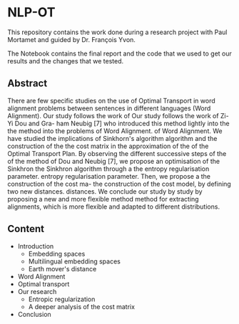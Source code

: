 # NLP-OT

This repository contains the work done during a research project with Paul Mortamet and guided by Dr. François Yvon.

The Notebook contains the final report and the code that we used to get our results and the changes that we tested.

## Abstract

There are few specific studies on
the use of Optimal Transport in
word alignment problems between
sentences in different languages (Word
Alignment). Our study follows the work of
Our study follows the work of Zi-Yi Dou and Gra-
ham Neubig [7] who introduced this method lightly into the
the method into the problems of Word Alignment.
of Word Alignment. We have
studied the implications of Sinkhorn's algorithm
algorithm and the construction of the
the cost matrix in the approximation of the
of the Optimal Transport Plan. By
observing the different successive steps of the
of the method of Dou and Neubig
[7], we propose an optimisation of the Sinkhron
the Sinkhron algorithm through a
the entropy regularisation parameter.
entropy regularisation parameter. Then, we propose a
the construction of the cost ma-
the construction of the cost model, by defining two new distances.
distances. We conclude our study by
study by proposing a new and more flexible method
method for extracting alignments, which is more flexible
and adapted to different distributions.


## Content

- Introduction
    - Embedding spaces
    - Multilingual embedding spaces
    - Earth mover's distance
- Word Alignment
- Optimal transport
- Our research
    - Entropic regularization
    - A deeper analysis of the cost matrix
- Conclusion